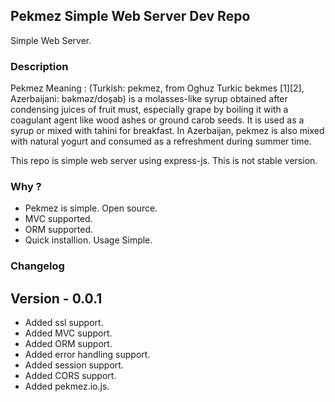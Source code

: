 ## Pekmez Simple Web Server Dev Repo


Simple Web Server.


### Description


Pekmez Meaning : (Turkish: pekmez, from Oghuz Turkic bekmes [1][2], Azerbaijani: bəkməz/doşab) is a molasses-like syrup obtained after condensing juices of fruit must, especially grape by boiling it with a coagulant agent like wood ashes or ground carob seeds. It is used as a syrup or mixed with tahini for breakfast. In Azerbaijan, pekmez is also mixed with natural yogurt and consumed as a refreshment during summer time.

This repo is simple web server using express-js. This is not stable version. 


### Why ?

- Pekmez is simple. Open source. 
- MVC supported.
- ORM supported.
- Quick installion. Usage Simple.


### Changelog

## Version - 0.0.1

- Added ssl support.
- Added MVC support.
- Added ORM support.
- Added error handling support.
- Added session support.
- Added CORS support.
- Added pekmez.io.js.

